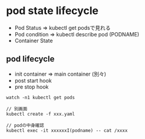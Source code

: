 # pod state lifecycle

- Pod Status => kubectl get podsで見れる
- Pod condition => kubectl describe pod (PODNAME)
- Container State

## pod lifecycle

- init container => main container (別々) 
- post start hook
- pre stop hook

```
watch -n1 kubectl get pods

// 別画面
kubectl create -f xxx.yaml

// podの中身確認
kubectl exec -it xxxxxxI(podname) -- cat /xxxx
```
